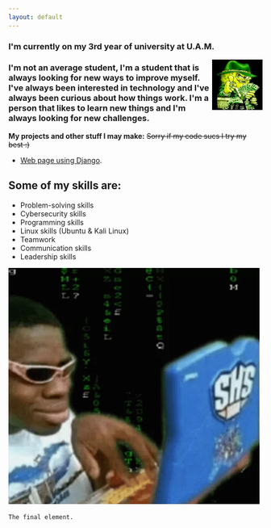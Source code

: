 ```yaml
---
layout: default
---
```


### I'm currently on my 3rd year of university at U.A.M.

<img align="right" width="100" height="100" src="static/bb.jpg">

### I'm not an average student, I'm a student that is always looking for new ways to improve myself. I've always been interested in technology and I've always been curious about how things work. I'm a person that likes to learn new things and I'm always looking for new challenges.

**My projects and other stuff I may make:**
~~Sorry if my code sucs I try my best :)~~

* [Web page using Django](./another-page.html).



## Some of my skills are:
*   Problem-solving skills
*   Cybersecurity skills
*   Programming skills
*   Linux skills (Ubuntu & Kali Linux)
*   Teamwork
*   Communication skills
*   Leadership skills

![hakr](static/aa.webp)

```
The final element.
```
